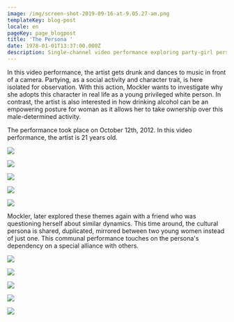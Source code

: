 ```yaml
---
image: /img/screen-shot-2019-09-16-at-9.05.27-am.png
templateKey: blog-post
locale: en
pageKey: page_blogpost
title: 'The Persona '
date: 1978-01-01T13:37:00.000Z
description: Single-channel video performance exploring party-girl persona
---
```



In this video performance, the artist gets drunk and dances to music in front of a camera. Partying, as a social activity and character trait, is here isolated for observation. With this action, Mockler wants to investigate why she adopts this character in real life as a young privileged white person. In contrast, the artist is also interested in how drinking alcohol can be an empowering posture for woman as it allows her to take ownership over this male-determined activity.

The performance took place on October 12th, 2012. In this video performance, the artist is 21 years old.



![](/img/screen-shot-2019-09-24-at-10.38.23-am.png)

![](/img/screen-shot-2019-09-24-at-10.44.11-am.png)

![](/img/screen-shot-2019-09-24-at-10.38.52-am.png)

![](/img/screen-shot-2019-09-24-at-10.39.15-am.png)

![](/img/screen-shot-2019-09-24-at-10.36.50-am.png)

Mockler, later explored these themes again with a friend who was questioning herself about similar dynamics. This time around, the cultural persona is shared, duplicated, mirrored between two young women instead of just one. This communal performance touches on the persona's dependency on a special alliance with others. 

![](/img/screen-shot-2019-09-24-at-10.51.27-am.png)

![](/img/screen-shot-2019-09-24-at-10.51.36-am.png)

![](/img/screen-shot-2019-09-24-at-10.51.46-am.png)

![](/img/screen-shot-2019-09-24-at-10.52.46-am.png)

![](/img/screen-shot-2019-09-24-at-10.54.01-am.png)
